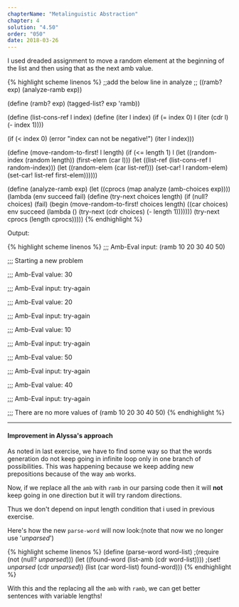 ```yaml
---
chapterName: "Metalinguistic Abstraction"
chapter: 4
solution: "4.50"
order: "050"
date: 2018-03-26 
---
```


I used dreaded assignment to move a random element at the beginning of the list and then using that as the next amb value.

{% highlight scheme linenos %}
;;add the below line in analyze
;; ((ramb? exp) (analyze-ramb exp))

(define (ramb? exp) (tagged-list? exp 'ramb))

(define (list-cons-ref l index)
  (define (iter l index)
	(if (= index 0)
		l
		(iter (cdr l) (- index 1))))
  
  (if (< index 0)
	  (error "index can not be negative!")
	  (iter l index)))

(define (move-random-to-first! l length)
  (if (<= length 1)
	  l
	  (let ((random-index (random length))
			(first-elem (car l)))
		(let ((list-ref (list-cons-ref l random-index)))
		  (let ((random-elem (car list-ref)))
			(set-car! l random-elem)
			(set-car! list-ref first-elem))))))

(define (analyze-ramb exp)
  (let ((cprocs (map analyze (amb-choices exp))))
    (lambda (env succeed fail)
	  (define (try-next choices length)
        (if (null? choices)
            (fail)
			(begin
			  (move-random-to-first! choices length)
			  ((car choices)
			   env
               succeed
               (lambda ()
                 (try-next
				  (cdr choices)
				  (- length 1)))))))
	  (try-next cprocs (length cprocs)))))
{% endhighlight %}

Output:

{% highlight scheme linenos %}
;;; Amb-Eval input:
(ramb 10 20 30 40 50)

;;; Starting a new problem 

;;; Amb-Eval value:
30

;;; Amb-Eval input:
try-again

;;; Amb-Eval value:
20

;;; Amb-Eval input:
try-again

;;; Amb-Eval value:
10

;;; Amb-Eval input:
try-again

;;; Amb-Eval value:
50

;;; Amb-Eval input:
try-again

;;; Amb-Eval value:
40

;;; Amb-Eval input:
try-again

;;; There are no more values of
(ramb 10 20 30 40 50)
{% endhighlight %}

-----

#### Improvement in Alyssa's approach

As noted in last exercise, we have to find some way so that the words generation do not keep going in infinite loop only in one branch of possibilities. This was happening because we keep adding new prepositions because of the way `amb` works.

Now, if we replace all the `amb` with `ramb` in our parsing code then it will **not** keep going in one direction but it will try random directions.

Thus we don't depend on input length condition that i used in previous exercise. 

Here's how the new `parse-word` will now look:(note that now we no longer use '*unparsed*')

{% highlight scheme linenos %}
(define (parse-word word-list)
  ;(require (not (null? *unparsed*)))
  (let ((found-word (list-amb (cdr word-list))))
    ;(set! *unparsed* (cdr *unparsed*))
    (list (car word-list) found-word)))
{% endhighlight %}

With this and the replacing all the `amb` with `ramb`, we can get better sentences with variable lengths!
